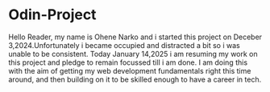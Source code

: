 # Odin-Project
Hello Reader, my name is Ohene Narko and i started  this project on  Deceber 3,2024.Unfortunately i became occupied and distracted a bit  so i  was unable to be consistent.
Today January 14,2025 i am resuming my work on this project and pledge to remain focussed till i am done. 
I am doing this with the aim of getting my web development fundamentals right this time around, 
and then building on it to be skilled enough to have a career in tech.
